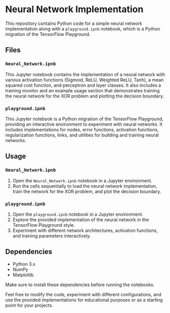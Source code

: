 # Neural Network Implementation

This repository contains Python code for a simple neural network implementation along with a `playground.ipnb` notebook, which is a Python migration of the TensorFlow Playground.

## Files

### `Neural_Network.ipnb`

This Jupyter notebook contains the implementation of a neural network with various activation functions (Sigmoid, ReLU, Weighted ReLU, Tanh), a mean squared cost function, and perceptron and layer classes. It also includes a training monitor and an example usage section that demonstrates training the neural network for the XOR problem and plotting the decision boundary.

### `playground.ipnb`

This Jupyter notebook is a Python migration of the TensorFlow Playground, providing an interactive environment to experiment with neural networks. It includes implementations for nodes, error functions, activation functions, regularization functions, links, and utilities for building and training neural networks.

## Usage

### `Neural_Network.ipnb`

1. Open the `Neural_Network.ipnb` notebook in a Jupyter environment.
2. Run the cells sequentially to load the neural network implementation, train the network for the XOR problem, and plot the decision boundary.

### `playground.ipnb`

1. Open the `playground.ipnb` notebook in a Jupyter environment.
2. Explore the provided implementation of the neural network in the TensorFlow Playground style.
3. Experiment with different network architectures, activation functions, and training parameters interactively.

## Dependencies

- Python 3.x
- NumPy
- Matplotlib

Make sure to install these dependencies before running the notebooks.

Feel free to modify the code, experiment with different configurations, and use the provided implementations for educational purposes or as a starting point for your projects.
